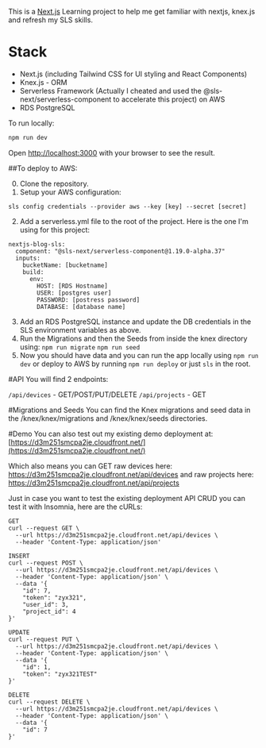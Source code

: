This is a [Next.js](https://nextjs.org/) Learning project to help me get familiar with nextjs, knex.js and refresh my SLS skills.

# Stack
- Next.js (including Tailwind CSS for UI styling and React Components)
- Knex.js - ORM
- Serverless Framework (Actually I cheated and used the @sls-next/serverless-component to accelerate this project) on AWS
- RDS PostgreSQL

To run locally:

```bash
npm run dev
```

Open [http://localhost:3000](http://localhost:3000) with your browser to see the result.

##To deploy to AWS:

0. Clone the repository.
1. Setup your AWS configuration:
```
sls config credentials --provider aws --key [key] --secret [secret]
``` 

2. Add a serverless.yml file to the root of the project.  Here is the one I'm using for this project:
```
nextjs-blog-sls:
  component: "@sls-next/serverless-component@1.19.0-alpha.37"
  inputs:
    bucketName: [bucketname]
    build:
      env:
        HOST: [RDS Hostname]
        USER: [postgres user]
        PASSWORD: [postress password]
        DATABASE: [database name]
```

3. Add an RDS PostgreSQL instance and update the DB credentials in the SLS environment variables as above.
4. Run the Migrations and then the Seeds from inside the knex directory using:
`npm run migrate`
`npm run seed`
5. Now you should have data and you can run the app locally using `npm run dev` or deploy to AWS by running `npm run deploy` or just `sls` in the root.

#API
You will find 2 endpoints:

`/api/devices` - GET/POST/PUT/DELETE
`/api/projects` - GET

#Migrations and Seeds
You can find the Knex migrations and seed data in the /knex/knex/migrations and /knex/knex/seeds directories.

#Demo
You can also test out my existing demo deployment at: [https://d3m251smcpa2je.cloudfront.net/](https://d3m251smcpa2je.cloudfront.net/)

Which also means you can GET raw devices here: https://d3m251smcpa2je.cloudfront.net/api/devices
and raw projects here: https://d3m251smcpa2je.cloudfront.net/api/projects

Just in case you want to test the existing deployment API CRUD you can test it with Insomnia, here are the cURLs:

```
GET
curl --request GET \
  --url https://d3m251smcpa2je.cloudfront.net/api/devices \
  --header 'Content-Type: application/json'
```

```
INSERT
curl --request POST \
  --url https://d3m251smcpa2je.cloudfront.net/api/devices \
  --header 'Content-Type: application/json' \
  --data '{
	"id": 7,
	"token": "zyx321",
	"user_id": 3,
	"project_id": 4
}'
```

```
UPDATE
curl --request PUT \
  --url https://d3m251smcpa2je.cloudfront.net/api/devices \
  --header 'Content-Type: application/json' \
  --data '{
	"id": 1,
	"token": "zyx321TEST"
}'
```

```
DELETE
curl --request DELETE \
  --url https://d3m251smcpa2je.cloudfront.net/api/devices \
  --header 'Content-Type: application/json' \
  --data '{
	"id": 7
}'
```
